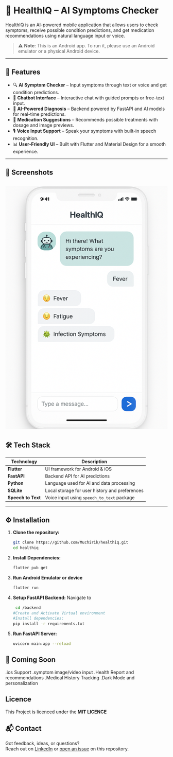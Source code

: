 # 🤖 HealthIQ – AI Symptoms Checker

HealthIQ is an AI-powered mobile application that allows users to check symptoms, receive possible condition predictions, and get medication recommendations using natural language input or voice.

> ⚠️ **Note**: This is an Android app. To run it, please use an Android emulator or a physical Android device.

---

## 🚀 Features

- 🔍 **AI Symptom Checker** – Input symptoms through text or voice and get condition predictions.
- 💬 **Chatbot Interface** – Interactive chat with guided prompts or free-text input.
- 🧠 **AI-Powered Diagnosis** – Backend powered by FastAPI and AI models for real-time predictions.
- 💊 **Medication Suggestions** – Recommends possible treatments with dosage and image previews.
- 🎙️ **Voice Input Support** – Speak your symptoms with built-in speech recognition.
- 📊 **User-Friendly UI** – Built with Flutter and Material Design for a smooth experience.

---

## 📱 Screenshots

![healthiqchatbot.png](healthiq_flutter/assets/images/healthiqchatbot.png)
---

## 🛠 Tech Stack

| Technology | Description |
|------------|-------------|
| **Flutter** | UI framework for Android & iOS |
| **FastAPI** | Backend API for AI predictions |
| **Python** | Language used for AI and data processing |
| **SQLite** | Local storage for user history and preferences |
| **Speech to Text** | Voice input using `speech_to_text` package |

---

## ⚙️ Installation

1. **Clone the repository:**
   ```bash
   git clone https://github.com/Muchirik/healthiq.git
   cd healthiq
2. **Install Dependencies:**
   ```bash
   flutter pub get
3. **Run Android Emulator or device**
   ```bash
   flutter run
4. **Setup FastAPI Backend:**
   Navigate to
   ```bash  
    cd /backend
   #Create and Activate Virtual environment
   #Install dependencies:
   pip install -r requirements.txt
5. **Run FastAPI Server:**
   ```bash
   uvicorn main:app --reload

## 🔮 Coming Soon
.ios Support
.symptom image/video input
.Health Report and recommendations
.Medical History Tracking
.Dark Mode and personalization


## Licence
This Project is licenced under the **MIT LICENCE**

## 📬 Contact

Got feedback, ideas, or questions?  
Reach out on [LinkedIn](https://www.linkedin.com/in/kenneth-muchiri-muongi/) or [open an issue](https://github.com/Muchirik/healthiq/issues) on this repository.



   
